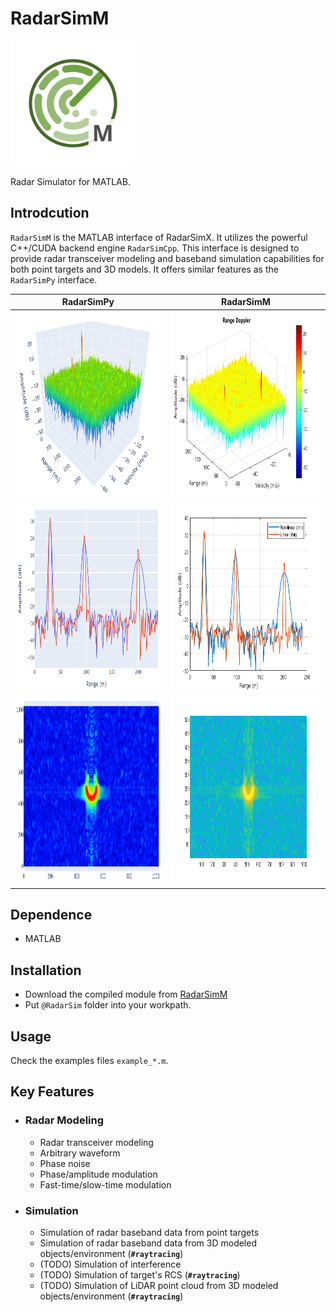 # RadarSimM

<img src="./assets/radarsimm.svg" alt="logo" width="200"/>

Radar Simulator for MATLAB.

## Introdcution

`RadarSimM` is the MATLAB interface of RadarSimX. It utilizes the powerful C++/CUDA backend engine `RadarSimCpp`. This interface is designed to provide radar transceiver modeling and baseband simulation capabilities for both point targets and 3D models. It offers similar features as the `RadarSimPy` interface.

| RadarSimPy | RadarSimM |
| ---------- | --------- |
| <img src="./assets/fmcw_py.png" alt="radarsimpy" height="300"/> | <img src="./assets/fmcw_m.png" alt="radarsimpy" height="300"/> |
| <img src="./assets/arbitrary_py.png" alt="radarsimpy" height="300"/> | <img src="./assets/arbitrary_m.png" alt="radarsimpy" height="300"/> |
| <img src="./assets/imaging_py.png" alt="radarsimpy" height="300"/> | <img src="./assets/imaging_m.png" alt="radarsimpy" height="300"/> |

## Dependence

- MATLAB

## Installation

- Download the compiled module from [RadarSimM](https://radarsimx.com/product/radarsimm/)
- Put `@RadarSim` folder into your workpath.

## Usage

Check the examples files `example_*.m`.

## Key Features

- ### Radar Modeling

  - Radar transceiver modeling
  - Arbitrary waveform
  - Phase noise
  - Phase/amplitude modulation
  - Fast-time/slow-time modulation

- ### Simulation

  - Simulation of radar baseband data from point targets
  - Simulation of radar baseband data from 3D modeled objects/environment (**`#raytracing`**)
  - (TODO) Simulation of interference
  - (TODO) Simulation of target's RCS (**`#raytracing`**)
  - (TODO) Simulation of LiDAR point cloud from 3D modeled objects/environment (**`#raytracing`**)
